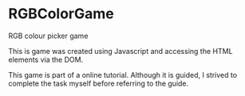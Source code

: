 # RGBColorGame
RGB colour picker game

This is game was created using Javascript and accessing the HTML elements via the DOM.

This game is part of a online tutorial. Although it is guided, I strived to complete the task myself before referring to the guide.
